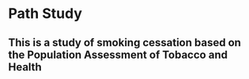 # Path Study

## This is a study of smoking cessation based on the Population Assessment of Tobacco and Health
